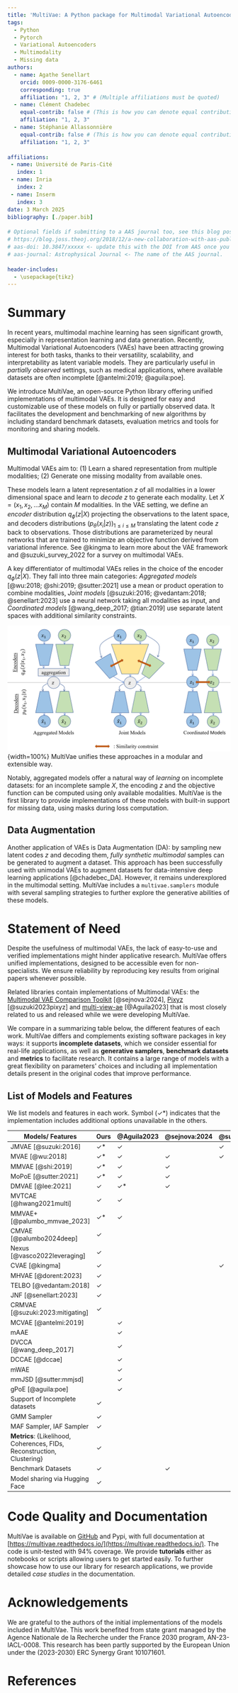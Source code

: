 ```yaml
---
title: 'MultiVae: A Python package for Multimodal Variational Autoencoders on Partial Datasets.'
tags:
  - Python
  - Pytorch
  - Variational Autoencoders
  - Multimodality
  - Missing data
authors:
  - name: Agathe Senellart
    orcid: 0009-0000-3176-6461
    corresponding: true
    affiliation: "1, 2, 3" # (Multiple affiliations must be quoted)
  - name: Clément Chadebec
    equal-contrib: false # (This is how you can denote equal contributions between multiple authors)
    affiliation: "1, 2, 3"
  - name: Stéphanie Allassonnière
    equal-contrib: false # (This is how you can denote equal contributions between multiple authors)
    affiliation: "1, 2, 3"
  
affiliations:
 - name: Université de Paris-Cité
   index: 1
 - name: Inria
   index: 2
 - name: Inserm
   index: 3
date: 3 March 2025
bibliography: [./paper.bib]

# Optional fields if submitting to a AAS journal too, see this blog post:
# https://blog.joss.theoj.org/2018/12/a-new-collaboration-with-aas-publishing
# aas-doi: 10.3847/xxxxx <- update this with the DOI from AAS once you know it.
# aas-journal: Astrophysical Journal <- The name of the AAS journal.

header-includes:
  - \usepackage{tikz}
---
```


# Summary

In recent years, multimodal machine learning has seen significant growth, especially in representation learning and data generation. Recently, Multimodal
Variational Autoencoders (VAEs) have been attracting growing interest for both tasks, thanks
to their versatility, scalability, and interpretability as latent variable
models. They are particularly useful in *partially observed*
settings, such as medical applications, where available datasets are often incomplete [@antelmi:2019; @aguila:poe].

We introduce
MultiVae, an open-source Python library offering unified implementations of multimodal VAEs. It is designed
for easy and customizable use of these models on fully or partially observed data. It facilitates the development and benchmarking of new algorithms by including
standard benchmark datasets, evaluation metrics and tools for monitoring and
sharing models. 

## Multimodal Variational Autoencoders

Multimodal VAEs aim to:
(1) Learn a shared representation from multiple modalities;
(2) Generate one missing modality from available ones.


These models learn a latent representation $z$ of all modalities in a lower dimensional space and learn to *decode* $z$ to generate each modality. Let $X = (x_1, x_2, ... x_M)$ contain $M$ modalities. In the VAE setting, we define an *encoder* distribution $q_{\phi}(z|X)$ projecting the observations to the latent space, and decoders distributions $(p_{\theta}(x_i|z))_{1 \leq i \leq M}$ translating the latent code $z$ back to observations. Those distributions are parameterized by neural networks that are trained to minimize an objective function derived from variational inference. See @kingma to learn more about the VAE framework and @suzuki_survey_2022 for a survey on multimodal VAEs. 


A key differentiator of multimodal VAEs relies in the choice of the encoder $q_{\phi}(z|X)$. They fall into three main categories: *Aggregated models* [@wu:2018; @shi:2019; @sutter:2021] use a mean or product operation to combine modalities, *Joint models* [@suzuki:2016; @vedantam:2018; @senellart:2023] use a neural network taking all modalities as input, and *Coordinated models* [@wang_deep_2017; @tian:2019] use separate latent spaces with additional similarity constraints. 

![Different types of multimodal VAEs \label{types_vae}](mvae_models_diagrams.png){width=100%}
MultiVae unifies these approaches in a modular and extensible way. 

Notably, aggregated models offer a natural way of *learning* on incomplete datasets: for an incomplete sample $X$, the encoding $z$ and the objective function can be computed using only available modalities.
MultiVae is the first library to provide implementations of these models with built-in support for missing data, using masks during loss computation.

## Data Augmentation
Another application of VAEs is Data Augmentation (DA): by sampling new latent codes $z$ and decoding them, *fully synthetic multimodal* samples can be generated to augment a dataset. 
This approach has been successfully used with unimodal VAEs to augment datasets for data-intensive deep learning applications [@chadebec_DA]. However, it remains underexplored in the multimodal setting. 
MultiVae includes a `multivae.samplers` module with several sampling strategies to further explore the generative abilities of these models. 

# Statement of Need

Despite the usefulness of multimodal VAEs, the lack of easy-to-use and verified implementations might hinder 
applicative research. MultiVae offers unified implementations, designed to be accessible even for non-specialists. We ensure reliability by reproducing key results from original papers whenever possible.

Related libraries contain implementations of Multimodal VAEs: the [Multimodal VAE Comparison Toolkit](https://github.com/gabinsane/multimodal-vae-comparison) [@sejnova:2024], [Pixyz](https://github.com/masa-su/pixyz/blob/main/examples/jmvae.ipynb) [@suzuki2023pixyz] and [multi-view-ae](https://github.com/alawryaguila/multi-view-AE) [@Aguila2023] that is most closely related to us and released while we were developing MultiVae.

 We compare in a summarizing table below, the different features of each work. MultiVae differs and complements existing software packages in key ways: it supports **incomplete datasets**, which we consider essential for real-life applications, as well as **generative samplers**, **benchmark datasets** and **metrics** to facilitate research. It contains a large range of models with a great flexibility on parameters' choices and including all implementation details present in the original codes that improve performance.  
 

## List of Models and Features
We list models and features in each work. Symbol ($\checkmark$*) indicates that the implementation includes additional options unavailable in the others.


|Models/ Features           |Ours     |@Aguila2023|@sejnova:2024| @suzuki2023pixyz
|---------------------------|-------|-------|-------|-------|
|JMVAE [@suzuki:2016]       | 	$\checkmark$* |	$\checkmark$| |$\checkmark$|
|MVAE [@wu:2018]             | 	$\checkmark$*|	$\checkmark$|$\checkmark$|$\checkmark$|
|MMVAE [@shi:2019]           |	$\checkmark$*|	$\checkmark$|$\checkmark$| |
|MoPoE [@sutter:2021]        |	$\checkmark$*|	$\checkmark$|$\checkmark$| |
|DMVAE [@lee:2021]           |	$\checkmark$|	$\checkmark$*|$\checkmark$||
|MVTCAE [@hwang2021multi]    |	$\checkmark$|	$\checkmark$|||
|MMVAE+ [@palumbo_mmvae_2023]|	$\checkmark$*|	$\checkmark$|||
|CMVAE [@palumbo2024deep]    |	$\checkmark$||||
|Nexus [@vasco2022leveraging]|	$\checkmark$||||
|CVAE [@kingma]              |	$\checkmark$|||$\checkmark$|
|MHVAE [@dorent:2023]        |	$\checkmark$||||
|TELBO [@vedantam:2018]      |	$\checkmark$||||
|JNF [@senellart:2023]       |	$\checkmark$||||
|CRMVAE [@suzuki:2023:mitigating]|$\checkmark$||||
|MCVAE [@antelmi:2019]||	$\checkmark$|||
|mAAE||	$\checkmark$|||
|DVCCA [@wang_deep_2017]||	$\checkmark$|||
|DCCAE [@dccae]|| $\checkmark$|||
|mWAE||	$\checkmark$|||
|mmJSD [@sutter:mmjsd]||	$\checkmark$|||
|gPoE [@aguila:poe]||	$\checkmark$|||
|Support of Incomplete datasets|	$\checkmark$||||
|GMM Sampler|	$\checkmark$||||
|MAF Sampler, IAF Sampler|	$\checkmark$||||
|**Metrics**: {Likelihood, Coherences, FIDs, Reconstruction, Clustering}|	$\checkmark$|||
|Benchmark Datasets| 	$\checkmark$||$\checkmark$|||
|Model sharing via Hugging Face |	$\checkmark$||||

# Code Quality and Documentation

MultiVae is available on [GitHub](https://github.com/AgatheSenellart/MultiVae) and Pypi, with full documentation at [https://multivae.readthedocs.io/](https://multivae.readthedocs.io/).
The code is unit-tested with 94% coverage. We provide **tutorials** either as notebooks or scripts allowing users to get started easily. To further showcase how to use our library for research applications, we provide detailed *case studies* in the documentation.


# Acknowledgements

We are grateful to the authors of the initial implementations of the models included in MultiVae. 
This work benefited from state grant managed by the Agence Nationale de la Recherche under the France 2030 program,
AN\-23-IACL-0008.
This research has been partly supported by the European Union under the (2023-2030) ERC Synergy Grant 101071601. 


# References

